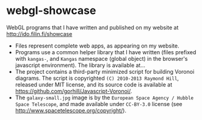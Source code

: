 # webgl-showcase
WebGL programs that I have written and published on my website at http://ido.filin.fi/showcase

- Files represent complete web apps, as appearing on my website.
- Programs use a common helper library that I have written (files
  prefixed with `kangas-`,  and `Kangas` namespace (global object)
  in the browser's javascript environment). The library is
  available at... 
- The project contains a third-party minimized script for building Voronoi diagrams. The script is copyrighted `(C) 2010-2013 Raymond Hill`, released under MIT license, and its source code is available at https://github.com/gorhill/Javascript-Voronoi/.
- The `galaxy-small.jpg` image is by the `European Space Agency / Hubble Space Telescope`, and made available under `CC-BY-3.0` license (see http://www.spacetelescope.org/copyright/).

